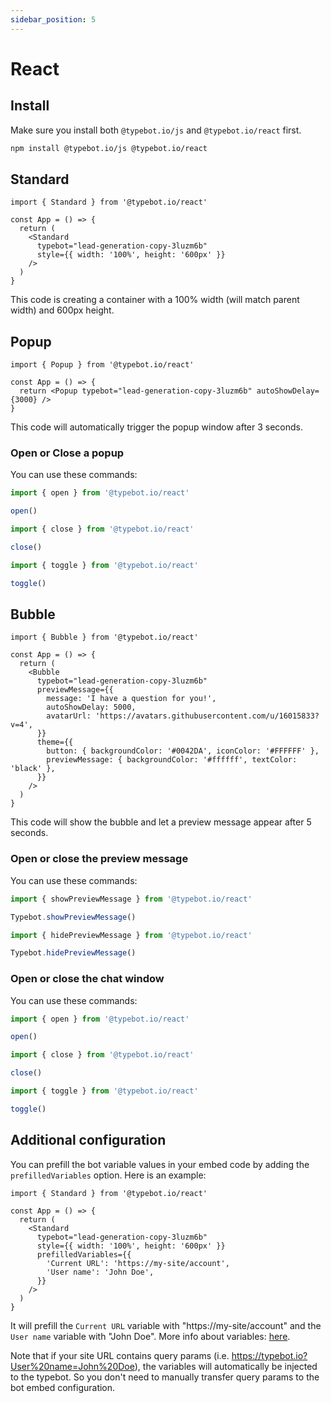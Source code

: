```yaml
---
sidebar_position: 5
---
```


# React

## Install

Make sure you install both `@typebot.io/js` and `@typebot.io/react` first.

```bash
npm install @typebot.io/js @typebot.io/react
```

## Standard

```tsx
import { Standard } from '@typebot.io/react'

const App = () => {
  return (
    <Standard
      typebot="lead-generation-copy-3luzm6b"
      style={{ width: '100%', height: '600px' }}
    />
  )
}
```

This code is creating a container with a 100% width (will match parent width) and 600px height.

## Popup

```tsx
import { Popup } from '@typebot.io/react'

const App = () => {
  return <Popup typebot="lead-generation-copy-3luzm6b" autoShowDelay={3000} />
}
```

This code will automatically trigger the popup window after 3 seconds.

### Open or Close a popup

You can use these commands:

```js
import { open } from '@typebot.io/react'

open()
```

```js
import { close } from '@typebot.io/react'

close()
```

```js
import { toggle } from '@typebot.io/react'

toggle()
```

## Bubble

```tsx
import { Bubble } from '@typebot.io/react'

const App = () => {
  return (
    <Bubble
      typebot="lead-generation-copy-3luzm6b"
      previewMessage={{
        message: 'I have a question for you!',
        autoShowDelay: 5000,
        avatarUrl: 'https://avatars.githubusercontent.com/u/16015833?v=4',
      }}
      theme={{
        button: { backgroundColor: '#0042DA', iconColor: '#FFFFFF' },
        previewMessage: { backgroundColor: '#ffffff', textColor: 'black' },
      }}
    />
  )
}
```

This code will show the bubble and let a preview message appear after 5 seconds.

### Open or close the preview message

You can use these commands:

```js
import { showPreviewMessage } from '@typebot.io/react'

Typebot.showPreviewMessage()
```

```js
import { hidePreviewMessage } from '@typebot.io/react'

Typebot.hidePreviewMessage()
```

### Open or close the chat window

You can use these commands:

```js
import { open } from '@typebot.io/react'

open()
```

```js
import { close } from '@typebot.io/react'

close()
```

```js
import { toggle } from '@typebot.io/react'

toggle()
```

## Additional configuration

You can prefill the bot variable values in your embed code by adding the `prefilledVariables` option. Here is an example:

```tsx
import { Standard } from '@typebot.io/react'

const App = () => {
  return (
    <Standard
      typebot="lead-generation-copy-3luzm6b"
      style={{ width: '100%', height: '600px' }}
      prefilledVariables={{
        'Current URL': 'https://my-site/account',
        'User name': 'John Doe',
      }}
    />
  )
}
```

It will prefill the `Current URL` variable with "https://my-site/account" and the `User name` variable with "John Doe". More info about variables: [here](/editor/variables).

Note that if your site URL contains query params (i.e. https://typebot.io?User%20name=John%20Doe), the variables will automatically be injected to the typebot. So you don't need to manually transfer query params to the bot embed configuration.
